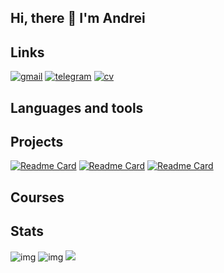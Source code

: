 ## Hi, there 👋 I'm Andrei

## Links
[![gmail](https://img.shields.io/badge/gmail-EA4335?style=for-the-badge&logo=gmail&logoColor=white)](mailto:andreislavrov@gmail.com)
[![telegram](https://img.shields.io/badge/telegram-26A5E4?style=for-the-badge&logo=telegram&logoColor=white)](https://t.me/andrei_lavrov)
[![cv](https://img.shields.io/badge/CV-111111?style=for-the-badge&logo=Read.cv&logoColor=white)](https://github.com/AndreisLavrov/AndreisLavrov/blob/master/CV_Andrei_Lavrov%20(11_2024).pdf)
## Languages and tools

## Projects
[![Readme Card](https://github-readme-stats.vercel.app/api/pin/?username=andreislavrov&repo=OpenSource_Service_with_FPS_RaiffaisenBank_DonCoin)](https://github.com/andreislavrov/OpenSource_Service_with_FPS_RaiffaisenBank_DonCoin)
[![Readme Card](https://github-readme-stats.vercel.app/api/pin/?username=andreislavrov&repo=OpenSource_Service_with_FPS_RaiffaisenBank_DonCoin)](https://github.com/andreislavrov/OpenSource_Service_with_FPS_RaiffaisenBank_DonCoin)
[![Readme Card](https://github-readme-stats.vercel.app/api/pin/?username=andreislavrov&repo=Python_Analysis_SportsEarningDataset_FirstYearHSE)](https://github.com/andreislavrov/Python_Analysis_SportsEarningDataset_FirstYearHSE)
## Courses

## Stats

![img](http://github-profile-summary-cards.vercel.app/api/cards/stats?username=andreislavrov&theme=github_dark)
![img](http://github-profile-summary-cards.vercel.app/api/cards/repos-per-language?username=andreislavrov&theme=github_dark)
![](http://github-profile-summary-cards.vercel.app/api/cards/profile-details?username=andreislavrov&theme=github_dark)
